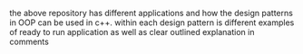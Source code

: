 the above repository has different applications and how the design patterns in OOP can be used in c++. within each design pattern is different examples of ready to run application as well as clear outlined explanation in comments 
